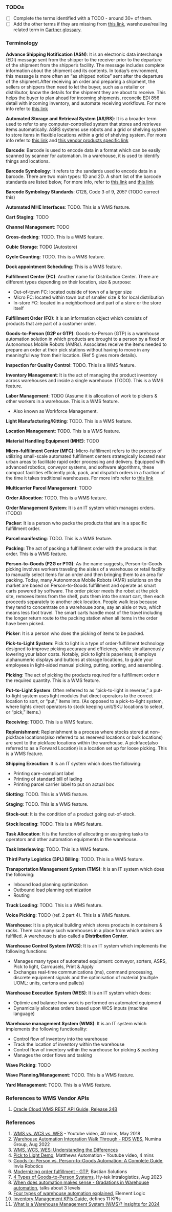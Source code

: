 ### TODOs

- [ ] Complete the terms identified with a TODO - around 30+ of them.
- [ ] Add the other terms if they are missing from [this link](https://www.inboundlogistics.com/articles/warehousing-process), warehouse/reailing related term in [Gartner glossary](https://www.gartner.com/en/information-technology/glossary).

### Terminology

**Advance Shipping Notification (ASN)**: It is an electronic data interchange (EDI) message sent from the shipper to the receiver prior to the departure of the shipment from the shipper’s facility. The message includes complete information about the shipment and its contents. In today’s environment, this message is more often an “as shipped notice” sent after the departure of the shipment.After receiving an order and preparing a shipment, the sellers or shippers then need to let the buyer, such as a retailer or distributor, know the details for the shipment they are about to receive. This helps the buyer to plan ahead for incoming shipments, reconcile EDI 856 detail with incoming inventory, and automate receiving workflows. For more info refer to [this link](https://www.gartner.com/en/information-technology/glossary/asn-advanced-shipment-notice "EDI856 is an imortant & frequently used transaction among suppliers, distributors, manufacturers and retailers")

**Automated Storage and Retrieval System (AS/RS)**: It is a broader term used to refer to any computer-controlled system that stores and retrieves items automatically. ASRS systems use robots and a grid or shelving system to store items in flexible locations within a grid of shelving system. For more info refer to [this link](https://6river.com/what-is-an-automated-storage-and-retrieval-system/ "Types of ASRS.<br/> How do they work?<br/>Their advantages/disadvantages.<br/>How to choose right system?<br/>How much do they cost?<br/>Alternative: AMR") and [this vendor products specific link](https://www.bastiansolutions.com/solutions/technology/asrs)

**Barcode**: Barcode is used to encode data in a format which can be easily scanned by scanner for automation. In a warehouse, it is used to identify things and locations.

**Barcode Symbology**: It refers to the sandards used to encode data in a barcode. There are two main types: 1D and 2D. A short list of the barcode standards are listed below, For more info, refer to [this link](https://www.zebra.com/ap/en/resource-library/faq/what-is-barcode-symbology.html) and [this link](https://www.scandit.com/resources/guides/types-of-barcodes-choosing-the-right-barcode/ "Types of barcodes - choosing the right barcode")

**Barcode Symbology Standards**: C128, Code 3 of 9, 205? (TODO correct this)

**Automated MHE Interfaces**: TODO. This is a WMS feature.

**Cart Staging**: TODO

**Channel Management**: TODO

**Cross-docking**: TODO. This is a WMS feature.

**Cubic Storage**: TODO (Autostore)

**Cycle Counting**: TODO. This is a WMS feature.

**Dock appointment Scheduling**: This is a WMS feature.

**Fulfillment Center (FC)**: Another name for Distribution Center. There are different types depending on their location, size & purpose:

- Out-of-town FC: located outside of town of a larger size
- Micro FC: located within town but of smaller size & for local distribution
- In-store FC: located in a neighborhood and part of a store or the store itself

**Fulfillment Order (FO)**: It is an information object which consists of products that are part of a customer order.

**Goods-to-Person (G2P or GTP)**: Goods-to-Person (GTP) is a warehouse automation solution in which products are brought to a person by a fixed or Autonomous Mobile Robots (AMRs). Associates receive the items needed to prepare an order at their pick stations without having to move in any meaningful way from their location. (Ref 5 gives more details).

**Inspection for Quality Control**: TODO. This is a WMS feature.

**Inventory Management**: It is the act of managing the product inventory across warehouses and inside a single warehouse. (TODO). This is a WMS feature.

**Labor Management**: TODO (Assume it is allocation of work to pickers & other workers in a warehouse. This is a WMS feature.

- Also known as Workforce Management.

**Light Manufacturing/Kitting**: TODO. This is a WMS feature.

**Location Management**: TODO. This is a WMS feature.

**Material Handling Equipment (MHE)**: TODO

**Micro-fulfillment Center (MFC)**: Micro-fulfillment refers to the process of utilizing small-scale automated fulfillment centers strategically located near urban areas to facilitate rapid order processing and delivery. Equipped with advanced robotics, conveyor systems, and software algorithms, these compact facilities efficiently pick, pack, and dispatch orders in a fraction of the time it takes traditional warehouses. For more info refer to [this link](https://www.dropoff.com/blog/micro-fulfillment/)

**Multicarrier Parcel Management**: TODO

**Order Allocation**: TODO. This is a WMS feature.

**Order Management System**: It is an IT system which manages orders. (TODO)

**Packer**: It is a person who packs the products that are in a specific fulfillment order.

**Parcel manifesting**: TODO. This is a WMS feature.

**Packing**: The act of packing a fulfillment order with the products in that order. This is a WMS feature.

**Person-to-Goods (P2G or PTG)**: As the name suggests, Person-to-Goods picking involves workers traveling the aisles of a warehouse or retail facility to manually select items for an order and then bringing them to an area for packing. Today, many Autonomous Mobile Robots (AMR) solutions on the market are based on Person-to-Goods fulfillment and operate as smart carts powered by software. The order picker meets the robot at the pick site, removes items from the shelf, puts them into the smart cart, then each proceeds separately to another pick location. People walk less because they tend to concentrate on a warehouse zone, say an aisle or two, which means less foot travel. The smart carts handle most of the travel including the longer return route to the packing station when all items in the order have been picked.

**Picker**: It is a person who does the picking of items to be packed.

**Pick-to-Light System**: Pick to light is a type of order-fulfillment technology designed to improve picking accuracy and efficiency, while simultaneously lowering your labor costs. Notably, pick to light is paperless; it employs alphanumeric displays and buttons at storage locations, to guide your employees in light-aided manual picking, putting, sorting, and assembling.

**Picking**: The act of picking the products required for a fulfillment order n the required quantity. This is a WMS feature.

**Put-to-Light System**: Often referred to as “pick-to-light in reverse,” a put-to-light system uses light modules that direct operators to the correct location to sort, or “put,” items into. (As opposed to a pick-to-light system, where lights direct operators to stock keeping unit/SKU locations to select, or “pick,” items.)

**Receiving**: TODO. This is a WMS feature.

**Replenishment**: Replenishment is a process where stocks stored at non-pickface locations(also referred to as reserved locations or bulk locations) are sent to the pickface locations within the warehouse. A pickface(also referred to as a Forward Location) is a location set up for loose picking. This is a WMS feature.

**Shipping Execution**: It is an IT system which does the following:

- Printing care-compliant label
- Printing of standard bill of lading
- Printing parcel carrier label to put on actual box

**Slotting**: TODO. This is a WMS feature.

**Staging**: TODO. This is a WMS feature.

**Stock-out**: It is the condition of a product going out-of-stock.

**Stock locating**: TODO. This is a WMS feature.

**Task Allocation**: It is the function of allocating or assigning tasks to operators and other automation equipments in the warehouse.

**Task Interleaving**: TODO. This is a WMS feature.

**Third Party Logistics (3PL) Billing**: TODO. This is a WMS feature.

**Transportation Management System (TMS)**: It is an IT system which does the following:

- Inbound load planning optimization
- Outbound load planning optimization
- Routing

**Truck Loading**: TODO. This is a WMS feature.

**Voice Picking**: TODO (ref. 2 part 4). This is a WMS feature.

**Warehouse**: It is a physical building which stores products in containers & racks. There can many such warehouses in a place from which orders are fulfilled. A warehouse is also called a **Distribution Center**.

**Warehouse Control System (WCS)**: It is an IT system which implements the following functions:

- Manages many types of automated equipment: conveyor, sorters, ASRS, Pick to light, Carrousels, Print & Apply
- Exchanges real-time communications (ms), command processing, discrete equipment signals and the optimisation of material (multiple UOML: units, cartons and pallets)

**Warehouse Execution System (WES)**: It is an IT system which does:

- Optimie and balance how work is performed on automated equipment
- Dynamically allocates orders based upon WCS inputs (machine language)

**Warehouse management System (WMS)**: It is an IT system which implements the following functionality:

- Control flow of inventory into the warehouse
- Track the location of inventory within the warehouse
- Control flow of inventory within the warehouse for picking & packing
- Manages the order flows and tasking

**Wave Picking**: TODO

**Wave Planning/Management**: TODO. This is a WMS feature.

**Yard Management**: TODO. This is a WMS feature.

### References to WMS Vendor APIs

1. [Oracle Cloud WMS REST API Guide, Release 24B](https://docs.oracle.com/en/cloud/saas/warehouse-management/24b/owmre/change-history.html#u30239948)

### References

1. [WMS vs. WCS vs. WES](https://www.youtube.com/watch?v=yYyanFT05Y8) - Youtube video, 40 mins, May 2018
1. [Warehouse Automation Integration Walk Through - RDS WES](https://www.youtube.com/watch?v=FXPPOZZRf1o), Numina Group, Aug 2022
1. [WMS, WCS, WES: Understanding the Differences](https://www.designedconveyor.com/resource/wms-wcs-wes-understanding-the-differences/)
1. [Pick to Light Demo](https://www.youtube.com/watch?v=KWzctn8EjmA), Matthews Automation - Youtube video, 4 mins
1. [Goods-to-Person vs. Person-to-Goods Automation: A Complete Guide](https://inviarobotics.com/blog/goods-to-person-vs-person-to-goods-automation/), Invia Robotics
1. [Modernizing order fulfillment - GTP](https://www.bastiansolutions.com/solutions/technology/goods-to-person/), Bastian Solutions
1. [4 Types of Goods-to-Person Systems](https://hy-tek.com/resources/goods-to-person-picking-systems/), Hy-tek Intralogistics, Aug 2023
1. [When does automation makes sense - Gradations in Warehouse automation](https://www.igz.com/en/blog/differences-warehouse-automation-levels/), talks about 3 levels
1. [Four types of warehouse automation explained](https://www.elementlogic.co.uk/insights/category/warehouse-automation/four-types-of-warehouse-automation-explained/), Element Logic
1. [Inventory Management KPIs Guide](https://www.shipbob.com/inventory-kpis/), defines 11 KPIs
1. [What is a Warehouse Management System (WMS)? Insights for 2024](https://www.shopify.com/enterprise/blog/warehouse-management-system)
